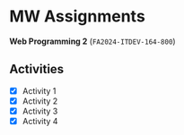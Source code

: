 # MW Assignments

**Web Programming 2** (`FA2024-ITDEV-164-800`)

## Activities

- [x] Activity 1
- [x] Activity 2
- [x] Activity 3
- [x] Activity 4
